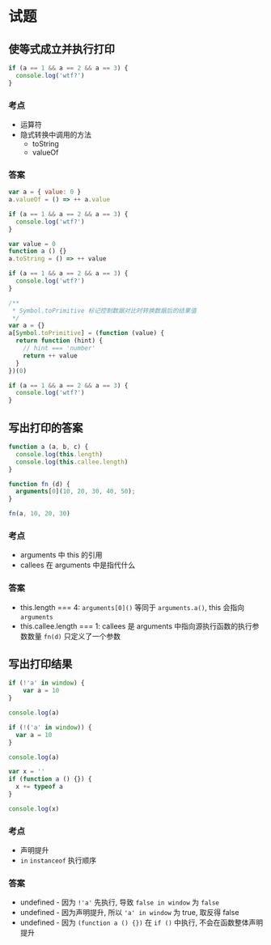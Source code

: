 <!-- title: 前端开发 - 试题@Interesting -->
<!-- author: <David Jones qowera@qq.com> -->
<!-- date: 2015-03-18 23:46:54 -->
<!-- category: 前端 -->
<!-- tag: 试题 -->

# 试题

## 使等式成立并执行打印

```Javascript
if (a == 1 && a == 2 && a == 3) {
  console.log('wtf?')
}
```

### 考点

- 运算符
- 隐式转换中调用的方法
  - toString
  - valueOf

### 答案

```Javascript
var a = { value: 0 }
a.valueOf = () => ++ a.value

if (a == 1 && a == 2 && a == 3) {
  console.log('wtf?')
}
```

```Javascript
var value = 0
function a () {}
a.toString = () => ++ value

if (a == 1 && a == 2 && a == 3) {
  console.log('wtf?')
}
```

```Javascript
/**
 * Symbol.toPrimitive 标记控制数据对比时转换数据后的结果值
 */
var a = {}
a[Symbol.toPrimitive] = (function (value) {
  return function (hint) {
    // hint === 'number'
    return ++ value
  }
})(0)

if (a == 1 && a == 2 && a == 3) {
  console.log('wtf?')
}
```

## 写出打印的答案

```Javascript
function a (a, b, c) {
  console.log(this.length)
  console.log(this.callee.length)
}

function fn (d) {
  arguments[0](10, 20, 30, 40, 50);
}

fn(a, 10, 20, 30)
```

### 考点

- arguments 中 this 的引用
- callees 在 arguments 中是指代什么

### 答案

- this.length === 4: `arguments[0]()` 等同于 `arguments.a()`, this 会指向 `arguments`
- this.callee.length === 1: callees 是 arguments 中指向源执行函数的执行参数数量 `fn(d)` 只定义了一个参数


## 写出打印结果

```Javascript
if (!'a' in window) {
	var a = 10
}

console.log(a)
```

```Javascript
if (!('a' in window)) {
  var a = 10
}

console.log(a)
```

```Javascript
var x = ''
if (function a () {}) {
  x += typeof a
}

console.log(x)
```

### 考点
- 声明提升
- `in` `instanceof` 执行顺序

### 答案

- undefined - 因为 `!'a'` 先执行, 导致 `false in window` 为 `false`
- undefined - 因为声明提升, 所以 `'a' in window` 为 true, 取反得 false
- undefined - 因为 `(function a () {})` 在 `if ()` 中执行, 不会在函数整体声明提升
